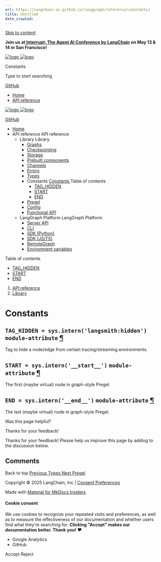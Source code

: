 ```yaml
---
url: https://langchain-ai.github.io/langgraph/reference/constants/
title: Untitled
date_crawled: 
---
```


[ Skip to content ](https://langchain-ai.github.io/langgraph/reference/constants/#langgraph.constants.TAG_HIDDEN)

**Join us at[ Interrupt: The Agent AI Conference by LangChain](https://interrupt.langchain.com/) on May 13 & 14 in San Francisco!**

[ ![logo](https://langchain-ai.github.io/langgraph/static/wordmark_dark.svg) ![logo](https://langchain-ai.github.io/langgraph/static/wordmark_light.svg) ](https://langchain-ai.github.io/langgraph/)

Constants 

[ ](https://langchain-ai.github.io/langgraph/reference/constants/?q= "Share")

Type to start searching

[ GitHub  ](https://github.com/langchain-ai/langgraph "Go to repository")

  * [ Home ](https://langchain-ai.github.io/langgraph/)
  * [ API reference ](https://langchain-ai.github.io/langgraph/reference/graphs/)



[ ![logo](https://langchain-ai.github.io/langgraph/static/wordmark_dark.svg) ![logo](https://langchain-ai.github.io/langgraph/static/wordmark_light.svg) ](https://langchain-ai.github.io/langgraph/)

[ GitHub  ](https://github.com/langchain-ai/langgraph "Go to repository")

  * [ Home  ](https://langchain-ai.github.io/langgraph/)
  * API reference  API reference 
    * Library  Library 
      * [ Graphs  ](https://langchain-ai.github.io/langgraph/reference/graphs/)
      * [ Checkpointing  ](https://langchain-ai.github.io/langgraph/reference/checkpoints/)
      * [ Storage  ](https://langchain-ai.github.io/langgraph/reference/store/)
      * [ Prebuilt components  ](https://langchain-ai.github.io/langgraph/reference/prebuilt/)
      * [ Channels  ](https://langchain-ai.github.io/langgraph/reference/channels/)
      * [ Errors  ](https://langchain-ai.github.io/langgraph/reference/errors/)
      * [ Types  ](https://langchain-ai.github.io/langgraph/reference/types/)
      * Constants  [ Constants  ](https://langchain-ai.github.io/langgraph/reference/constants/) Table of contents 
        * [ TAG_HIDDEN  ](https://langchain-ai.github.io/langgraph/reference/constants/#langgraph.constants.TAG_HIDDEN)
        * [ START  ](https://langchain-ai.github.io/langgraph/reference/constants/#langgraph.constants.START)
        * [ END  ](https://langchain-ai.github.io/langgraph/reference/constants/#langgraph.constants.END)
      * [ Pregel  ](https://langchain-ai.github.io/langgraph/reference/pregel/)
      * [ Config  ](https://langchain-ai.github.io/langgraph/reference/config/)
      * [ Functional API  ](https://langchain-ai.github.io/langgraph/reference/func/)
    * LangGraph Platform  LangGraph Platform 
      * [ Server API  ](https://langchain-ai.github.io/langgraph/cloud/reference/api/api_ref/)
      * [ CLI  ](https://langchain-ai.github.io/langgraph/cloud/reference/cli/)
      * [ SDK (Python)  ](https://langchain-ai.github.io/langgraph/cloud/reference/sdk/python_sdk_ref/)
      * [ SDK (JS/TS)  ](https://langchain-ai.github.io/langgraph/cloud/reference/sdk/js_ts_sdk_ref/)
      * [ RemoteGraph  ](https://langchain-ai.github.io/langgraph/reference/remote_graph/)
      * [ Environment variables  ](https://langchain-ai.github.io/langgraph/cloud/reference/env_var/)



Table of contents 

  * [ TAG_HIDDEN  ](https://langchain-ai.github.io/langgraph/reference/constants/#langgraph.constants.TAG_HIDDEN)
  * [ START  ](https://langchain-ai.github.io/langgraph/reference/constants/#langgraph.constants.START)
  * [ END  ](https://langchain-ai.github.io/langgraph/reference/constants/#langgraph.constants.END)



  1. [ API reference  ](https://langchain-ai.github.io/langgraph/reference/graphs/)
  2. [ Library  ](https://langchain-ai.github.io/langgraph/reference/graphs/)

[ ](https://github.com/langchain-ai/langgraph/edit/main/docs/docs/reference/constants.md "Edit this page")

# Constants

##  `TAG_HIDDEN = sys.intern('langsmith:hidden')` `module-attribute` [¶](https://langchain-ai.github.io/langgraph/reference/constants/#langgraph.constants.TAG_HIDDEN "Permanent link")

Tag to hide a node/edge from certain tracing/streaming environments.

##  `START = sys.intern('__start__')` `module-attribute` [¶](https://langchain-ai.github.io/langgraph/reference/constants/#langgraph.constants.START "Permanent link")

The first (maybe virtual) node in graph-style Pregel.

##  `END = sys.intern('__end__')` `module-attribute` [¶](https://langchain-ai.github.io/langgraph/reference/constants/#langgraph.constants.END "Permanent link")

The last (maybe virtual) node in graph-style Pregel.

Was this page helpful? 

Thanks for your feedback! 

Thanks for your feedback! Please help us improve this page by adding to the discussion below. 

## Comments

Back to top  [ Previous  Types  ](https://langchain-ai.github.io/langgraph/reference/types/) [ Next  Pregel  ](https://langchain-ai.github.io/langgraph/reference/pregel/)

Copyright © 2025 LangChain, Inc | [Consent Preferences](https://langchain-ai.github.io/langgraph/reference/constants/#__consent)

Made with [ Material for MkDocs Insiders ](https://squidfunk.github.io/mkdocs-material/)

[ ](https://langchain-ai.github.io/langgraphjs/ "langchain-ai.github.io") [ ](https://github.com/langchain-ai/langgraph "github.com") [ ](https://twitter.com/LangChainAI "twitter.com")

#### Cookie consent

We use cookies to recognize your repeated visits and preferences, as well as to measure the effectiveness of our documentation and whether users find what they're searching for. **Clicking "Accept" makes our documentation better. Thank you!** ❤️

  * Google Analytics 
  * GitHub 



Accept Reject
